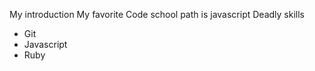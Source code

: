 My introduction
My favorite Code school path is javascript
Deadly skills
* Git
* Javascript
* Ruby

